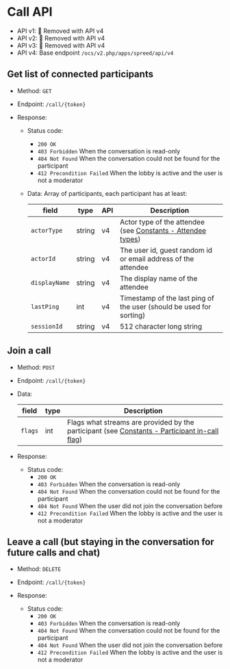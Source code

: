 # Call API

* API v1: 🏁 Removed with API v4
* API v2: 🏁 Removed with API v4
* API v3: 🏁 Removed with API v4
* API v4: Base endpoint `/ocs/v2.php/apps/spreed/api/v4`

## Get list of connected participants

* Method: `GET`
* Endpoint: `/call/{token}`

* Response:
    - Status code:
        + `200 OK`
        + `403 Forbidden` When the conversation is read-only
        + `404 Not Found` When the conversation could not be found for the participant
        + `412 Precondition Failed` When the lobby is active and the user is not a moderator

    - Data:
        Array of participants, each participant has at least:

        field | type | API | Description
        ------|------|-----|------------
        `actorType` | string | v4 | Actor type of the attendee (see [Constants - Attendee types](constants.md#attendee-types))
        `actorId` | string | v4 | The user id, guest random id or email address of the attendee
        `displayName` | string | v4 | The display name of the attendee
        `lastPing` | int | v4 | Timestamp of the last ping of the user (should be used for sorting)
        `sessionId` | string | v4 | 512 character long string

## Join a call

* Method: `POST`
* Endpoint: `/call/{token}`
* Data:

    field | type | Description
    ------|------|------------
    `flags` | int | Flags what streams are provided by the participant (see [Constants - Participant in-call flag](constants.md#participant-in-call-flag))

* Response:
    - Status code:
        + `200 OK`
        + `403 Forbidden` When the conversation is read-only
        + `404 Not Found` When the conversation could not be found for the participant
        + `404 Not Found` When the user did not join the conversation before
        + `412 Precondition Failed` When the lobby is active and the user is not a moderator

## Leave a call (but staying in the conversation for future calls and chat)

* Method: `DELETE`
* Endpoint: `/call/{token}`

* Response:
    - Status code:
        + `200 OK`
        + `403 Forbidden` When the conversation is read-only
        + `404 Not Found` When the conversation could not be found for the participant
        + `404 Not Found` When the user did not join the conversation before
        + `412 Precondition Failed` When the lobby is active and the user is not a moderator
